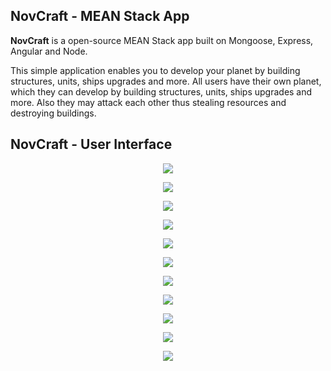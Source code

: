 ## NovCraft - MEAN Stack App

**NovCraft** is a open-source MEAN Stack app built on Mongoose, Express, Angular and Node.

This simple application enables you to develop your planet by building structures, units, ships upgrades and more. 
All users have their own planet, which they can develop by building structures, units, ships upgrades and more.
Also they may attack each other thus stealing resources and destroying buildings.

## NovCraft - User Interface
<p align="center"><img src="https://raw.githubusercontent.com/fast4y/NovCraft/master/images/1.jpg" /></p>
<p align="center"><img src="https://raw.githubusercontent.com/fast4y/NovCraft/master/images/2.jpg" /></p>
<p align="center"><img src="https://raw.githubusercontent.com/fast4y/NovCraft/master/images/3.jpg" /></p>
<p align="center"><img src="https://raw.githubusercontent.com/fast4y/NovCraft/master/images/4.jpg" /></p>
<p align="center"><img src="https://raw.githubusercontent.com/fast4y/NovCraft/master/images/5.jpg" /></p>
<p align="center"><img src="https://raw.githubusercontent.com/fast4y/NovCraft/master/images/6.jpg" /></p>
<p align="center"><img src="https://raw.githubusercontent.com/fast4y/NovCraft/master/images/7.jpg" /></p>
<p align="center"><img src="https://raw.githubusercontent.com/fast4y/NovCraft/master/images/8.jpg" /></p>
<p align="center"><img src="https://raw.githubusercontent.com/fast4y/NovCraft/master/images/9.jpg" /></p>
<p align="center"><img src="https://raw.githubusercontent.com/fast4y/NovCraft/master/images/10.jpg" /></p>
<p align="center"><img src="https://raw.githubusercontent.com/fast4y/NovCraft/master/images/11.jpg" /></p>
